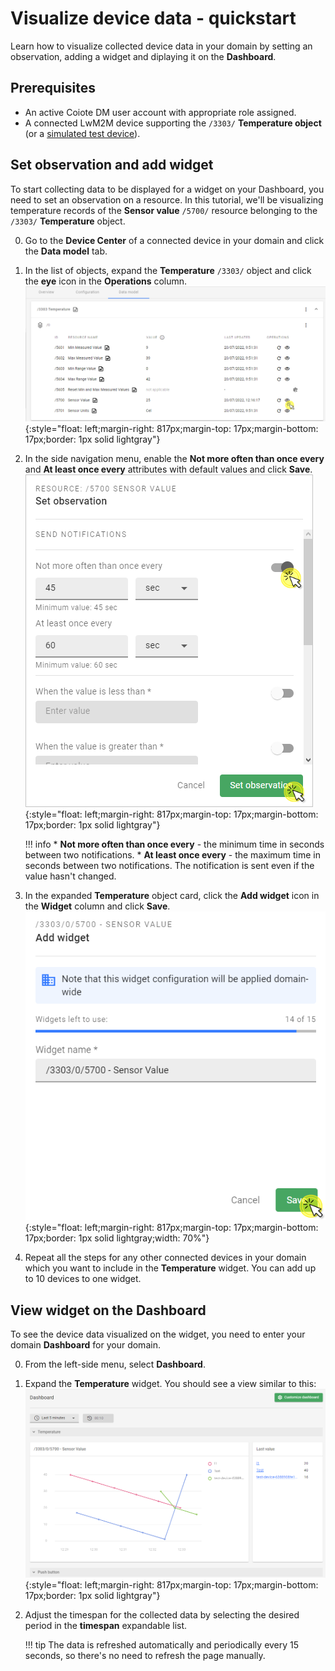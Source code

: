 # Visualize device data - quickstart

Learn how to visualize collected device data in your domain by setting an observation, adding a widget and diplaying it on the **Dashboard**.   

## Prerequisites

- An active Coiote DM user account with appropriate role assigned.
- A connected LwM2M device supporting the `/3303/` **Temperature object** (or a [simulated test device](#add-a-device-using-the-anjay-lwm2m-client)).

## Set observation and add widget

To start collecting data to be displayed for a widget on your Dashboard, you need to set an observation on a resource. In this tutorial, we'll be visualizing temperature records of the **Sensor value** `/5700/` resource belonging to the `/3303/` **Temperature** object.

0. Go to the **Device Center** of a connected device in your domain and click the **Data model** tab.
0. In the list of objects, expand the **Temperature** `/3303/` object and click the **eye** icon in the **Operations** column.
    ![Set observation](images/set_observe.png "Set observation"){:style="float: left;margin-right: 817px;margin-top: 17px;margin-bottom: 17px;border: 1px solid lightgray"}
0. In the side navigation menu, enable the **Not more often than once every** and **At least once every** attributes with default values and click **Save**.
  ![Set observation attributes](images/set_observation.png "Set observation attributes"){:style="float: left;margin-right: 817px;margin-top: 17px;margin-bottom: 17px;border: 1px solid lightgray"}

    !!! info
        * **Not more often than once every** - the minimum time in seconds between two notifications.
        * **At least once every** - the maximum time in seconds between two notifications. The notification is sent even if the value hasn't changed.

0. In the expanded **Temperature** object card, click the **Add widget** icon in the **Widget** column and click **Save**.
   ![Add widget](images/add_widget.png "Add widget"){:style="float: left;margin-right: 817px;margin-top: 17px;margin-bottom: 17px;border: 1px solid lightgray;width: 70%"}
0. Repeat all the steps for any other connected devices in your domain which you want to include in the **Temperature** widget. You can add up to 10 devices to one widget.  

## View widget on the **Dashboard**

To see the device data visualized on the widget, you need to enter your domain **Dashboard** for your domain. 

0. From the left-side menu, select **Dashboard**.
0. Expand the **Temperature** widget. You should see a view similar to this:
    ![Dashboard widget](images/dashboard.png "Dashboard widget"){:style="float: left;margin-right: 817px;margin-top: 17px;margin-bottom: 17px;border: 1px solid lightgray"}
0. Adjust the timespan for the collected data by selecting the desired period in the **timespan** expandable list.

    !!! tip
        The data is refreshed automatically and periodically every 15 seconds, so there's no need to refresh the page manually.